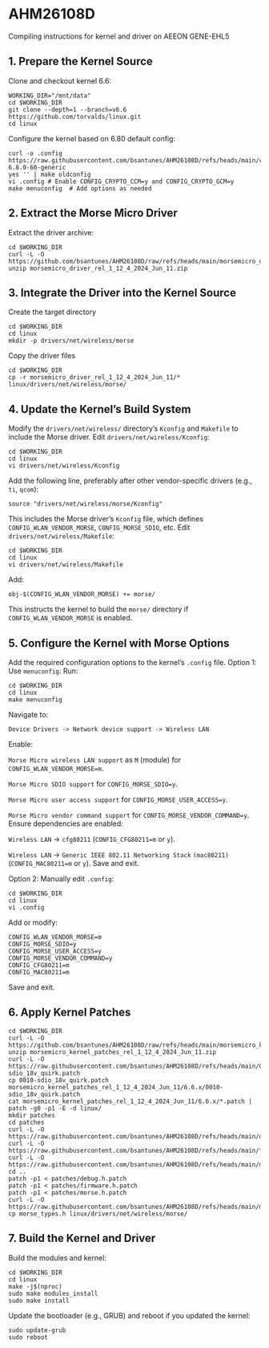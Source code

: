 # AHM26108D
Compiling instructions for kernel and driver on AEEON GENE-EHL5

## 1. Prepare the Kernel Source
Clone and checkout kernel 6.6:
```
WORKING_DIR="/mnt/data"
cd $WORKING_DIR
git clone --depth=1 --branch=v6.6 https://github.com/torvalds/linux.git
cd linux
```
Configure the kernel based on 6.80 default config:
```
curl -o .config https://raw.githubusercontent.com/bsantunes/AHM26108D/refs/heads/main/config-6.8.0-60-generic 
yes '' | make oldconfig
vi .config # Enable CONFIG_CRYPTO_CCM=y and CONFIG_CRYPTO_GCM=y
make menuconfig  # Add options as needed
```
## 2. Extract the Morse Micro Driver
Extract the driver archive:
```
cd $WORKING_DIR
curl -L -O https://github.com/bsantunes/AHM26108D/raw/refs/heads/main/morsemicro_driver_rel_1_12_4_2024_Jun_11.zip
unzip morsemicro_driver_rel_1_12_4_2024_Jun_11.zip
```
## 3. Integrate the Driver into the Kernel Source
Create the target directory
```
cd $WORKING_DIR
cd linux
mkdir -p drivers/net/wireless/morse
```
Copy the driver files
```
cd $WORKING_DIR
cp -r morsemicro_driver_rel_1_12_4_2024_Jun_11/* linux/drivers/net/wireless/morse/
```
## 4. Update the Kernel’s Build System
Modify the `drivers/net/wireless/` directory’s `Kconfig` and `Makefile` to include the Morse driver.
Edit `drivers/net/wireless/Kconfig`:
```
cd $WORKING_DIR
cd linux
vi drivers/net/wireless/Kconfig
```
Add the following line, preferably after other vendor-specific drivers (e.g., `ti`, `qcom`):
```
source "drivers/net/wireless/morse/Kconfig"
```
This includes the Morse driver’s `Kconfig` file, which defines `CONFIG_WLAN_VENDOR_MORSE`, `CONFIG_MORSE_SDIO`, etc.
Edit `drivers/net/wireless/Makefile`:
```
cd $WORKING_DIR
cd linux
vi drivers/net/wireless/Makefile
```
Add:
```
obj-$(CONFIG_WLAN_VENDOR_MORSE) += morse/
```
This instructs the kernel to build the `morse/` directory if `CONFIG_WLAN_VENDOR_MORSE` is enabled.
## 5. Configure the Kernel with Morse Options
Add the required configuration options to the kernel’s `.config` file.
Option 1: Use `menuconfig`:
Run:
```
cd $WORKING_DIR
cd linux
make menuconfig
```
Navigate to:

`Device Drivers -> Network device support -> Wireless LAN`

Enable:

`Morse Micro wireless LAN support` as `M` (module) for `CONFIG_WLAN_VENDOR_MORSE=m`.

`Morse Micro SDIO support` for `CONFIG_MORSE_SDIO=y`.

`Morse Micro user access support` for `CONFIG_MORSE_USER_ACCESS=y`.

`Morse Micro vendor command support` for `CONFIG_MORSE_VENDOR_COMMAND=y`. Ensure dependencies are enabled:

`Wireless LAN` -> `cfg80211` (`CONFIG_CFG80211=m` or `y`).

`Wireless LAN` -> `Generic IEEE 802.11 Networking Stack` `(mac80211)` (`CONFIG_MAC80211=m` or `y`). Save and exit.

Option 2: Manually edit `.config`:
```
cd $WORKING_DIR
cd linux
vi .config
```
Add or modify:
```
CONFIG_WLAN_VENDOR_MORSE=m
CONFIG_MORSE_SDIO=y
CONFIG_MORSE_USER_ACCESS=y
CONFIG_MORSE_VENDOR_COMMAND=y
CONFIG_CFG80211=m
CONFIG_MAC80211=m
```
Save and exit.
## 6. Apply Kernel Patches
```
cd $WORKING_DIR
curl -L -O https://github.com/bsantunes/AHM26108D/raw/refs/heads/main/morsemicro_kernel_patches_rel_1_12_4_2024_Jun_11.zip
unzip morsemicro_kernel_patches_rel_1_12_4_2024_Jun_11.zip
curl -L -O https://raw.githubusercontent.com/bsantunes/AHM26108D/refs/heads/main/0010-sdio_18v_quirk.patch
cp 0010-sdio_18v_quirk.patch  morsemicro_kernel_patches_rel_1_12_4_2024_Jun_11/6.6.x/0010-sdio_18v_quirk.patch 
cat morsemicro_kernel_patches_rel_1_12_4_2024_Jun_11/6.6.x/*.patch | patch -g0 -p1 -E -d linux/
mkdir patches
cd patches
curl -L -O https://raw.githubusercontent.com/bsantunes/AHM26108D/refs/heads/main/debug.h.patch
curl -L -O https://raw.githubusercontent.com/bsantunes/AHM26108D/refs/heads/main/firmware.h.patch
curl -L -O https://raw.githubusercontent.com/bsantunes/AHM26108D/refs/heads/main/morse.h.patch
cd ..
patch -p1 < patches/debug.h.patch
patch -p1 < patches/firmware.h.patch
patch -p1 < patches/morse.h.patch
curl -L -O https://raw.githubusercontent.com/bsantunes/AHM26108D/refs/heads/main/morse_types.h
cp morse_types.h linux/drivers/net/wireless/morse/
```
## 7. Build the Kernel and Driver
Build the modules and kernel:
```
cd $WORKING_DIR
cd linux
make -j$(nproc)
sudo make modules_install
sudo make install
```
Update the bootloader (e.g., GRUB) and reboot if you updated the kernel:
```
sudo update-grub
sudo reboot
```
